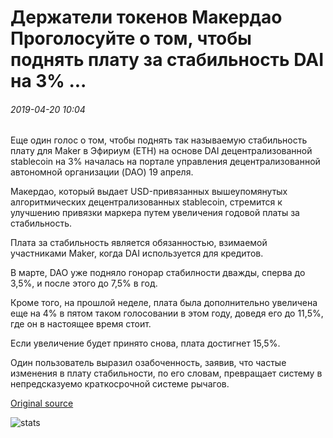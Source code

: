 # Держатели токенов Макердао Проголосуйте о том, чтобы поднять плату за стабильность DAI на 3% ...

###### 2019-04-20 10:04

Еще один голос о том, чтобы поднять так называемую стабильность плату для Maker в Эфириум (ETH) на основе DAI децентрализованной stablecoin на 3% началась на портале управления децентрализованной автономной организации (DAO) 19 апреля.

Макердао, который выдает USD-привязанных вышеупомянутых алгоритмических децентрализованных stablecoin, стремится к улучшению привязки маркера путем увеличения годовой платы за стабильность.

Плата за стабильность является обязанностью, взимаемой участниками Maker, когда DAI используется для кредитов.

В марте, DAO уже подняло гонорар стабилности дважды, сперва до 3,5%, и после этого до 7,5% в год.

Кроме того, на прошлой неделе, плата была дополнительно увеличена еще на 4% в пятом таком голосовании в этом году, доведя его до 11,5%, где он в настоящее время стоит.

Если увеличение будет принято снова, плата достигнет 15,5%.

Один пользователь выразил озабоченность, заявив, что частые изменения в плату стабильности, по его словам, превращает систему в непредсказуемо краткосрочной системе рычагов.

[Original source](https://cointelegraph.com/news/makerdao-token-holders-vote-about-whether-to-raise-dai-stability-fee-by-3)

![stats](https://c.statcounter.com/11760860/0/a89fa40b/1/ "stats")